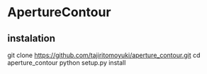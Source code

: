 # ApertureContour

## instalation
 git clone https://github.com/tajiritomoyuki/aperture_contour.git
 cd aperture_contour
 python setup.py install
